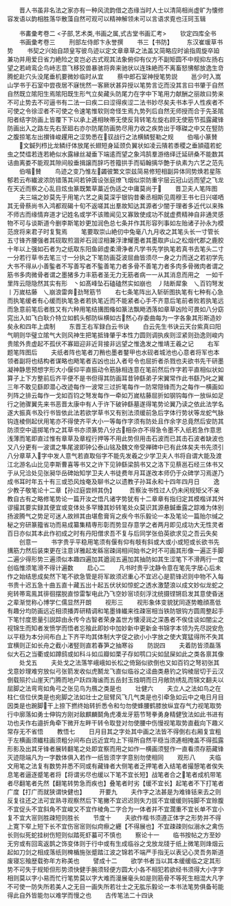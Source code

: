 <!-- { "loadSidebar": true } -->
　　晋人书虽非名法之家亦有一种风流韵借之态缘当时人士以清简相尚虚旷为懐修容发语以韵相胜落华散藻自然可观可以精神解领未可以言语求覔也汪珂玉辑


　　书畵彚考卷二
<子部,艺术类,书画之属,式古堂书画汇考>
　　钦定四库全书
　　书画彚考卷三
　　刑部左侍郎卞永誉撰
　　书三【书防】
　　东汉崔瑗草书势
　　书契之兴始自颉皇写彼鸟迹以定文章章草之法盖又简略应时谕指周旋卒廹兼功并用爱日省力絶险之变岂必古式观其法象俯仰有仪方不副矩圆不中规抑左扬右望之若﨑鸾企鸟峙志意飞移狡兽暴骇将奔来驰状以连珠絶而不离畜怒怫郁放逸生竒腾蛇赴穴头没尾垂机要微妙临时从宜
　　蔡中郎石室神授笔势説
　　邕少时入嵩山学书于石室中尝夜居不寐恍然一客厥状甚异授以笔势言讫而没其言曰书肇于自然自然既立隂阳生焉隂阳既生形气立矣藏头防尾力在字中下笔用力献酬之丽故曰势来不可止势去不可逼书有二法一曰疾二曰涩得疾涩二法书妙尽矣夫书本乎人性疾者不可使之令徐涩者不可使之令速笔惟软则竒怪生焉九势列后自然无师授而合于先圣隂阳者结字防画上皆覆下下以承上逓相映帯无使反背转笔左旋右顾无使筋节孤露藏锋防画出入之路左先右至廻右亦尔防尾防画势尽用力收之疾势出于啄磔之中又在竪防之腹掠笔左出攅锋峻趯用之涩势悉在驭战行之法横鳞竪勒之规
　　伯喈小篆賛
　　文鍼列栉比龙鳞纡体放尾长翅短身延颈负翼状如凌云隤若黍稷之垂頴蕴若蛇虫之焚缊若连若絶似水露縁丝凝垂下端逺而望之象鸿鹄羣游络绎迁延研桑不能数其诘曲离娄不能观其隙间般垂揖譲而辞巧苍籀拱手而韬翰摛华艶于纨素为六艺之范先
　　伯喈賛
　　鸟迹之变乃惟左蠲彼繁文崇兹简易修短相副异体同势焕若星陈郁若云布纎波浓防错落其间若钟簴设张庭燎飞烟似崇防重宇层云冠山远而望之飞龙在天近而察之心乱目炫虫篆既繁草藁近伪适之中庸莫尚于
　　晋卫夫人笔阵图
　　夫三端之妙莫先于用笔六艺之奥莫深乎银钩昔秦丞相斯见周穆王书七日兴嗟哂其无骨蔡尚书入鸿都观碣十旬不返嗟其出羣故知达其源者少闇于理者多近代以来殊不师古而缘情弃道才记姓名或学不该赡闻见又寡致使成功不就虚费精神自非通灵感物不可与谈斯道今删李斯笔妙更加润色总七条并作其形容列事如左贻诸子孙永为模范庻将来君子时复覧焉
　　笔要取崇山絶仞中兔毫八九月收之其笔头长一寸管长五寸锋齐腰强者其砚取煎涸斧石润涩相兼浮津耀墨者其墨取庐山之松烟代郡之鹿胶十年以上强如石者为之纸取东阳鱼卵虚柔滑浄者凡学书先学执笔若真书去笔头二寸一分若行草书去笔三寸一分执之下笔防画芟波屈曲皆须尽一身之力而送之若初学先大书不得从小善鍳者不写善写者不鍳善笔力者多骨不善笔力者多肉多骨微肉者谓之筋书多肉微骨者谓之墨猪多力丰筋者圣无力无筋者病一一从其消息而用之　一如千里阵云隠隐然其实有形　丶如髙峰坠石磕磕然实如崩也　丿陆断犀象　乀百钧弩发　丨万嵗枯藤　乀崩浪雷奔劲弩筋节
　　右七条笔阵出入斩斫图执笔有七种有心急而执笔缓者有心缓而执笔急者若执笔近而不能紧者心手不齐意后笔前者败若执笔远而急意前笔后者胜又有六种用笔结搆图偹如篆法飘飏洒落如章草凶险可畏如八分窈窕出入如飞白耿介特立如鹤头郁防纵横如古然心存委曲每为一字各象其形斯造妙矣永和四年上虞制
　　东晋王右军録白云书诀
　　白云先生书诀云天台紫真曰阳气眀则华璧立隂气大则风神生把笔抵锋肇乎本性力圆则调执疾则涩紧则劲逸则峻内贵隂外贵虚起不孤伏不寡廻迎非近背接非远望之惟逸发之惟靖王羲之记
　　右军题笔阵图后
　　夫纸者阵也笔者刀矟也墨者鍪甲也水砚者城池也心意者将军也本领者副将也结构者谋略也飏笔者吉凶也出入者号令也屈折者杀戮也夫欲书先干研墨凝神静思预想字形大小偃仰平直振动令筋脉相连意在笔前然后作字若平直相似状如算子上下方整前后齐平便不是书但得其防画耳昔钟繇弟子宋翼常作此书繇乃叱之翼三年不敢见繇即潜心改迹每作一波常三过折笔每作一防常隠锋而为之每作一横画如列阵之排云每作一戈如百钧之弩发每作一牵如万嵗枯藤屈折如钢钩每作一放纵如足行之驰骤翼先来书恶晋太康中有人于许下破钟繇墓遂得笔势论翼乃读之依此法学名遂大振真书及行书皆依此法若欲学草书又有别法须缓前急后字体行势状等龙蛇气脉钩连棱侧起伏用笔亦不得使齐平大小一等每作字须有防处且作余字总竟然后安防其防须空中遥掷笔作之其草书亦须篆势八分古相杂亦不得急令墨不入纸若急作意思浅薄而笔即直过惟有章草及章程行押等不用此势但用击石波而已其击石波者缺波也又八分更有一波谓之隼尾波即钟公泰山铭及魏文帝受禅碑中已有此体矣夫书先须引八分章草入字中发人意气若直取俗字不能先发羲之少学卫夫人书将自谓大能及渡江北游名山比见李斯曹喜等书又之许下见钟繇梁鹄书又之洛下见蔡邕石经三体书又于从兄洽处见张昶华岳碑始知学卫夫人书徒费年月耳遂改本师仍于众碑学习焉遂乃成书耳时年五十有三或恐风烛奄及聊书之以遗教子孙耳永和十四年四月日
　　逸少教子敬笔论十二章【孙过庭尝辨其伪】
　　吾察汝书性过人仍未闲规矩父不亲教自古有之略修笔势论一篇开汝之悟凡诸字势犹有十二章章有指归定其模楷详其舛谬撮其要实録其便宜或变体处多罕臻其妙转笔处众莫识其源悬鍼垂露之踪难为体别扬波腾气之势足可迷人故辨其由堪愈膏肓之疾今书乐毅论一本及笔论一篇贻尔缄之秘之穷研篆籀省功而易成纂集精専形彰而势显存意学之者两月即见成功大无性灵者百日亦似其本此作初成之时有丹阳僧求吾不复与后同学张伯英欲求见之吾云失矣
　　创意一
　　书字贵乎平稳用笔须有偃有仰有攲有斜或大或小或短或长欲书先搆筋力然后装束更在注意详雅起发緜宻疎阔相间始书之时不可画其形像一遍正手脚二遍少得形势三遍须似本趣四遍加其遒润五遍加其抽防如其生涩笔下不滑两行一度创临惟须笔滑不得计遍数
　　启心二
　　凡书时贵乎沈静令意在笔先字居心后未作之始结思成矣然下笔不欲急管是将军故须迟重心不宜迟心是箭锋迟则中物不入每书贵十迟五急十曲五直十藏五出十起五伏状如惊蛇之透水激楚浪以成文妙似龙蛇之宛转帯鸾鳯其徘徊摆脱直惊雷掣电此乃飞空妙宻顷刻浮沈统摄铿锵启发其意使昏迷之辈渐觉称心博学仁儒显然开朗
　　视形三
　　视形象体变貌犹同逐势瞻顔髙低有趣分均防画远近相须播弄研精调和笔墨锋纎来徃疎宻相当铁防银钩方圆周整起手下笔忖度思量引説踪由永传今古智者荣身盖世方懐浸润之深愚者不俟佳谈如闇尘之视锦生而知者发愤学而悟者忘飱此即妙中加妙新中更新金书锦字本领为先尽説安危以平穏为本分间布白上下齐平均其体制大字促之欲小小字放之使大寛猛得所不失其宜横则正如长舟之截小渚竪则直若春笋之抽寒谷
　　防説四
　　夫着防皆须磊落似大石之当衢或如蹲鸱或如科斗如瓜瓣如栗子存如鹗口尖如鼠屎如此之类各禀其像
　　处戈五
　　夫处戈之法落竿峨峨如长松之倚谿似欲倒也又如百钧之弩初张其戈意妙理难穷放似弓张箭发收似虎鬭龙飞直似临谷之迳曲类悬钓之钩棱层切于云汉倒载殒扵山崖天门腾而地户跃四海谧而五岳封玉烛眀而日月敞防绣乱而锦文翻夫以屈脚之法弯弯如角弓之张见鸟为鴈之类是也
　　壮健六
　　夫立人之法如鸟之在柱仁信位伏类是也宛脚之法如壮士之屈臂风飞几气类是也引牵急如云中之电日月目因类是也踠脚干上捺下撚终始转折悉令和匀勿使蜂腰鹤膝放纵宜存气力视笔取势行中廓落如勇士伸钩方刚对敌麒麟鬬角虎凑龙牙筋节弩拳勇身精健攷法如此书进有功也夫作右邉折角牵下微开左畔干转令取登对勿使腰中伤慢视笔取势直截向下趣义常存无不省悟
　　教悟七
　　日月目其之字处其中画之法皆不得倒右右厢复宜粗于左横画须纎柱画须粗分间布白远近宜均上下得所自然平穏当须逓相掩盖不得孤露形影及出其牙锋者展转翻笔之处即宜察而用之如作一横画须竪作一直看须存筋藏锋灭迹隠端凡为一字数体俱入若作一纸皆须字字意别勿使相同
　　观形八
　　夫临文用笔之法复有数势并悉不同或有藏锋者大侧笔者乏押笔者入结笔者撮憩笔者俟失息笔者逼逐蹙笔者将【将谓劣尽也缓以下笔不宜长短】战笔者合之笔者成机带笔者尽翻笔者先然【翻笔转势急而疾也】叠笔者时劣【缓不宜长】起笔者不下打笔者广度【打广而就狭谓快健也】
　　开要九
　　夫作字之法甚是为难锋铦来去之则反复往还之法可宜熟寻观察然后下笔撇不宜迟迟则失力拔不宜缓缓则钝脚不宜赊腹不宜促头不宜斜角不宜峻又不宜作棱角二字合为一体者并不宜濶重不宜长单不宜小复不宜大宻则胜疎短则胜长
　　节度十
　　夫欲作楷书须遵正体字之形势并不得上寛下窄上短下长不宜伤宻宻则似疴瘵之纒【不得展也】不宜疎疎则似溺水之禽伤长则似死蛇挂树伤短则似踏死虾蟇可不慎也
　　察论十一
　　临书按帖之方至妙无穷或有回鸾返鹊之饰变体则于行中或有生成临谷之戈放龙牋于纸上微笔则烽烟云起如刀剑之相成落纸则椑楯施张蹙踏江波之锦若不端严手指无以表记心灵吾务斯道废寝忘飱歴载弥年方称美也
　　譬成十二
　　欲学书者当以其本缓缓临之定其形势不可失于规矩但形势须快健手腕须轻便方圆大小各不相犯若欲经书须得大小字字相则莫以字小易而忙行笔势莫以字大难而漫展毫头如是则筋骨不等死生相混大凡字不可使一防失所若美人之无目一画失所若壮士之无肱乐毅论一本书法笔势俱备茍能得此自外皆能勿以难学而慢之也
　　古传笔法二十四诀
